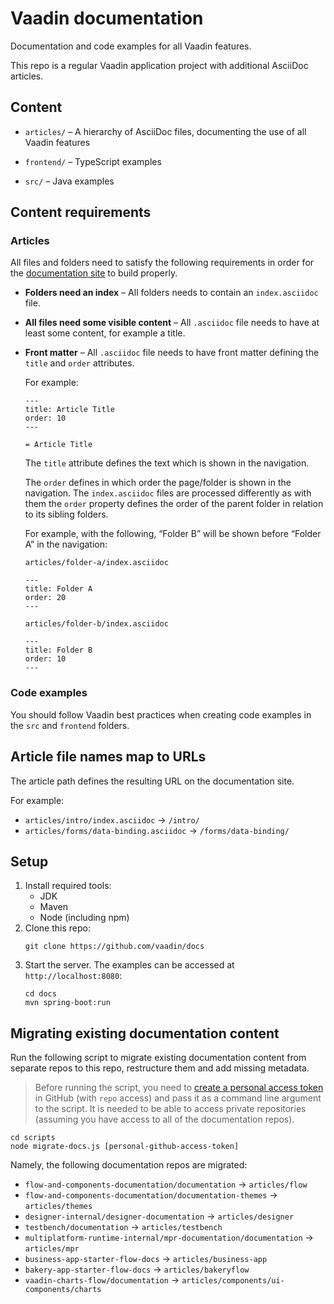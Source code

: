 # Vaadin documentation

Documentation and code examples for all Vaadin features.

This repo is a regular Vaadin application project with additional AsciiDoc articles.

## Content

- `articles/` – A hierarchy of AsciiDoc files, documenting the use of all Vaadin features

- `frontend/` – TypeScript examples

- `src/` – Java examples


## Content requirements

### Articles

All files and folders need to satisfy the following requirements in order for the [documentation site](https://github.com/vaadin/docs-app) to build properly.

- **Folders need an index** – All folders needs to contain an `index.asciidoc` file.

- **All files need some visible content** – All `.asciidoc` file needs to have at least some content, for example a title.

- **Front matter** – All `.asciidoc` file needs to have front matter defining the `title` and `order` attributes.

   For example:

   ```
   ---
   title: Article Title
   order: 10
   ---

   = Article Title
   ```

   The `title` attribute defines the text which is shown in the navigation.

   The `order` defines in which order the page/folder is shown in the navigation. The `index.asciidoc` files are processed differently as with them the `order` property defines the order of the parent folder in relation to its sibling folders.

   For example, with the following, “Folder B” will be shown before “Folder A” in the navigation:

   `articles/folder-a/index.asciidoc`
   ```
   ---
   title: Folder A
   order: 20
   ---
   ```
   `articles/folder-b/index.asciidoc`
   ```
   ---
   title: Folder B
   order: 10
   ---
   ```

### Code examples

You should follow Vaadin best practices when creating code examples in the `src` and `frontend` folders.

## Article file names map to URLs

The article path defines the resulting URL on the documentation site.

For example:
- `articles/intro/index.asciidoc` → `/intro/`
- `articles/forms/data-binding.asciidoc` → `/forms/data-binding/`


## Setup

1. Install required tools:
   - JDK
   - Maven
   - Node (including npm)
1. Clone this repo:
   ```
   git clone https://github.com/vaadin/docs
   ```
1. Start the server. The examples can be accessed at `http://localhost:8080`:
   ```
   cd docs
   mvn spring-boot:run
   ```


## Migrating existing documentation content

Run the following script to migrate existing documentation content from separate repos to this repo, restructure them and add missing metadata.

> Before running the script, you need to [create a personal access token](https://help.github.com/en/github/authenticating-to-github/creating-a-personal-access-token-for-the-command-line) in GitHub (with `repo` access) and pass it as a command line argument to the script. It is needed to be able to access private repositories (assuming you have access to all of the documentation repos).

```
cd scripts
node migrate-docs.js [personal-github-access-token]
```

Namely, the following documentation repos are migrated:

- `flow-and-components-documentation/documentation` → `articles/flow`
- `flow-and-components-documentation/documentation-themes` → `articles/themes`
- `designer-internal/designer-documentation` → `articles/designer`
- `testbench/documentation` → `articles/testbench`
- `multiplatform-runtime-internal/mpr-documentation/documentation` → `articles/mpr`
- `business-app-starter-flow-docs` → `articles/business-app`
- `bakery-app-starter-flow-docs` → `articles/bakeryflow`
- `vaadin-charts-flow/documentation` → `articles/components/ui-components/charts`
